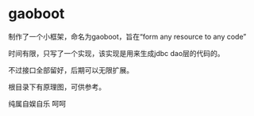 # gaoboot

制作了一个小框架，命名为gaoboot，旨在“form any resource to any code”

时间有限，只写了一个实现，该实现是用来生成jdbc dao层的代码的。

不过接口全部留好，后期可以无限扩展。

根目录下有原理图，可供参考。 

纯属自娱自乐 呵呵
